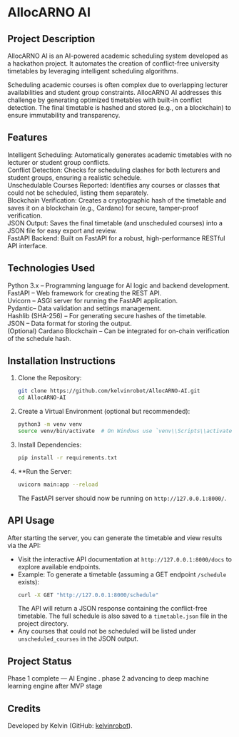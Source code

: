 # AllocARNO AI

## Project Description
AllocARNO AI is an AI-powered academic scheduling system developed as a hackathon project. It automates the creation of conflict-free university timetables by leveraging intelligent scheduling algorithms.

Scheduling academic courses is often complex due to overlapping lecturer availabilities and student group constraints. AllocARNO AI addresses this challenge by generating optimized timetables with built-in conflict detection. The final timetable is hashed and stored (e.g., on a blockchain) to ensure immutability and transparency.

## Features
Intelligent Scheduling: Automatically generates academic timetables with no lecturer or student group conflicts.  
Conflict Detection: Checks for scheduling clashes for both lecturers and student groups, ensuring a realistic schedule.  
Unschedulable Courses Reported: Identifies any courses or classes that could not be scheduled, listing them separately.  
Blockchain Verification: Creates a cryptographic hash of the timetable and saves it on a blockchain (e.g., Cardano) for secure, tamper-proof verification.  
JSON Output: Saves the final timetable (and unscheduled courses) into a JSON file for easy export and review.  
FastAPI Backend: Built on FastAPI for a robust, high-performance RESTful API interface.  

## Technologies Used
Python 3.x – Programming language for AI logic and backend development.  
FastAPI – Web framework for creating the REST API.  
Uvicorn – ASGI server for running the FastAPI application.  
Pydantic– Data validation and settings management.  
Hashlib (SHA-256) – For generating secure hashes of the timetable.  
JSON – Data format for storing the output.  
(Optional) Cardano Blockchain – Can be integrated for on-chain verification of the schedule hash.  

## Installation Instructions
1. Clone the Repository:  
   ```bash
   git clone https://github.com/kelvinrobot/AllocARNO-AI.git
   cd AllocARNO-AI
   ```
2. Create a Virtual Environment (optional but recommended):  
   ```bash
   python3 -m venv venv
   source venv/bin/activate  # On Windows use `venv\\Scripts\\activate`
   ```
3. Install Dependencies:  
   ```bash
   pip install -r requirements.txt
   ```
4. **Run the Server:  
   ```bash
   uvicorn main:app --reload
   ```
   The FastAPI server should now be running on `http://127.0.0.1:8000/`.

## API Usage
After starting the server, you can generate the timetable and view results via the API:  
- Visit the interactive API documentation at `http://127.0.0.1:8000/docs` to explore available endpoints.  
- Example: To generate a timetable (assuming a GET endpoint `/schedule` exists):  
  ```bash
  curl -X GET "http://127.0.0.1:8000/schedule"
  ```
  The API will return a JSON response containing the conflict-free timetable. The full schedule is also saved to a `timetable.json` file in the project directory.  
- Any courses that could not be scheduled will be listed under `unscheduled_courses` in the JSON output.  

## Project Status
Phase 1 complete — AI Engine .
phase 2 advancing to deep machine learning engine after MVP stage

## Credits
Developed by Kelvin (GitHub: [kelvinrobot](https://github.com/kelvinrobot)).
